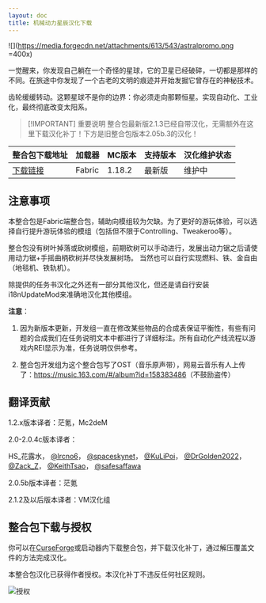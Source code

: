 ```yaml
---
layout: doc
title: 机械动力星辰汉化下载
---
```


![](https://media.forgecdn.net/attachments/613/543/astralpromo.png =400x)

一觉醒来，你发现自己躺在一个奇怪的星球，它的卫星已经破碎，一切都是那样的不同。在旅途中你发现了一个古老的文明的痕迹并开始发掘它曾存在的神秘技术。

齿轮缓缓转动。这颗星球不是你的边界：你必须走向那颗恒星。实现自动化、工业化，最终彻底改变太阳系。

> [!IMPORTANT] 重要说明
> 整合包最新版2.1.3已经自带汉化，无需额外在这里下载汉化补丁！下方是旧整合包版本2.05b.3的汉化！

<DownloadLinks :methods="[
  { id: 'lanzou', text: '下载2.05b.3汉化', icon: '/imgs/svg/lanzou.svg', link: 'https://vmhanhuazu.lanzoui.com/s/CreateAstral-vmtt-TP' },
  { id: 'bilibili', text: '专栏介绍', icon: '/imgs/svg/bilibili.svg', link: 'https://www.bilibili.com/read/cv26855184' },
  { id: 'curseforge', text: 'i18n自动汉化更新模组', icon: '/imgs/svg/curseforge.svg', link: 'https://www.curseforge.com/api/v1/mods/297404/files/6351071/download' },
  { id: 'lazy', text: '懒汉下载', icon: '/imgs/logo/logo_64.png', link: 'https://vmhanhuazu.lanzoui.com/s/CreateAstral-vmtt-TP' }
]" />

| 整合包下载地址                                                          | 加载器 | MC版本 | 支持版本 | 汉化维护状态 |
| :---------------------------------------------------------------------- | :----- | :----- | :------- | :----------- |
| [下载链接](https://www.curseforge.com/minecraft/modpacks/create-astral) | Fabric | 1.18.2 | 最新版   | 维护中       |

## 注意事项

本整合包是Fabric端整合包，辅助向模组较为欠缺。为了更好的游玩体验，可以选择自行提升游玩体验的模组（包括但不限于Controlling、Tweakeroo等）。

整合包没有树叶掉落或砍树模组，前期砍树可以手动进行，发展出动力锯之后请使用动力锯+手摇曲柄砍树并尽快发展树场。
当然也可以自行实现燃料、铁、金自由（地毯机、铁轨机）。

除提供的任务书汉化之外还有一部分其他汉化，但还是请自行安装i18nUpdateMod来准确地汉化其他模组。

**注意**：

1. 因为新版本更新，开发组一直在修改某些物品的合成表保证平衡性，有些有问题的合成我们在任务说明文本中都进行了详细标注。所有自动化产线流程以游戏内REI显示为准，任务说明仅供参考。

2. 整合包开发组为这个整合包写了OST（音乐原声带），网易云音乐有人上传了：<https://music.163.com/#/album?id=158383486>（不鼓励盗传）

## 翻译贡献

1.2.x版本译者：茫氪，Mc2deM

2.0-2.0.4c版本译者：

HS\_花露水，
[@lrcno6](https://github.com/lrcno6)，
[@spaceskynet](https://github.com/spaceskynet)，
[@KuLiPoi](https://github.com/KuLiPoi)，
[@DrGolden2022](https://github.com/DrGolden2022)，
[@Zack_Z](https://github.com/kressety)，
[@KeithTsao](https://github.com/KeithTsao)，
[@safesaffawa](https://github.com/safesaffawa)

2.0.5b版本译者：茫氪

2.1.2及以后版本译者：VM汉化组

## 整合包下载与授权

你可以在[CurseForge](https://www.curseforge.com/minecraft/modpacks/create-astral)或启动器内下载整合包，并下载汉化补丁，通过解压覆盖文件的方法完成汉化。

本整合包汉化已获得作者授权。本汉化补丁不违反任何社区规则。

![授权](/imgs/authorization/create.png)

<DocSupport />
